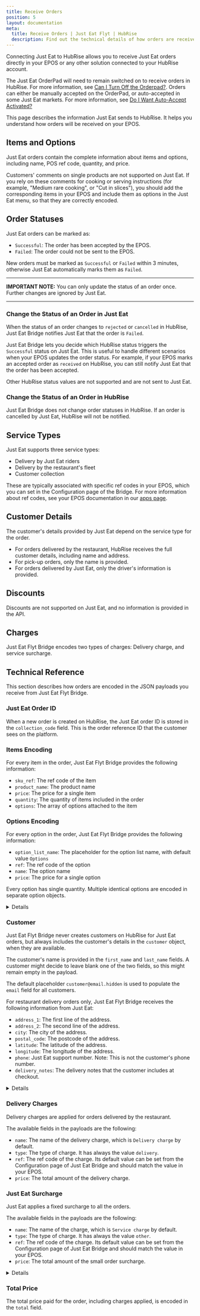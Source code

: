 ```yaml
---
title: Receive Orders
position: 5
layout: documentation
meta:
  title: Receive Orders | Just Eat Flyt | HubRise
  description: Find out the technical details of how orders are received from Just Eat into HubRise, which fields are passed and which are not.
---
```


Connecting Just Eat to HubRise allows you to receive Just Eat orders directly in your EPOS or any other solution connected to your HubRise account.

The Just Eat OrderPad will need to remain switched on to receive orders in HubRise. For more information, see [Can I Turn Off the Orderpad?](/apps/just-eat-flyt/faqs/turn-off-orderpad/). Orders can either be manually accepted on the OrderPad, or auto-accepted in some Just Eat markets. For more information, see [Do I Want Auto-Accept Activated?](/apps/just-eat-flyt/faqs/auto-accept/)

This page describes the information Just Eat sends to HubRise. It helps you understand how orders will be received on your EPOS.

## Items and Options

Just Eat orders contain the complete information about items and options, including name, POS ref code, quantity, and price.

Customers' comments on single products are not supported on Just Eat. If you rely on these comments for cooking or serving instructions (for example, "Medium rare cooking", or "Cut in slices"), you should add the corresponding items in your EPOS and include them as options in the Just Eat menu, so that they are correctly encoded.

## Order Statuses

Just Eat orders can be marked as:

- `Successful`: The order has been accepted by the EPOS.
- `Failed`: The order could not be sent to the EPOS.

New orders must be marked as `Successful` or `Failed` within 3 minutes, otherwise Just Eat automatically marks them as `Failed`.

---

**IMPORTANT NOTE:** You can only update the status of an order once. Further changes are ignored by Just Eat.

---

### Change the Status of an Order in Just Eat

When the status of an order changes to `rejected` or `cancelled` in HubRise, Just Eat Bridge notifies Just Eat that the order is `Failed`.

Just Eat Bridge lets you decide which HubRise status triggers the `Successful` status on Just Eat. This is useful to handle different scenarios when your EPOS updates the order status. For example, if your EPOS marks an accepted order as `received` on HubRise, you can still notify Just Eat that the order has been accepted.

Other HubRise status values are not supported and are not sent to Just Eat.

### Change the Status of an Order in HubRise

Just Eat Bridge does not change order statuses in HubRise. If an order is cancelled by Just Eat, HubRise will not be notified.

## Service Types

Just Eat supports three service types:

- Delivery by Just Eat riders
- Delivery by the restaurant's fleet
- Customer collection

These are typically associated with specific ref codes in your EPOS, which you can set in the Configuration page of the Bridge. For more information about ref codes, see your EPOS documentation in our [apps page](/apps).

## Customer Details

The customer's details provided by Just Eat depend on the service type for the order.

- For orders delivered by the restaurant, HubRise receives the full customer details, including name and address.
- For pick-up orders, only the name is provided.
- For orders delivered by Just Eat, only the driver's information is provided.

## Discounts

Discounts are not supported on Just Eat, and no information is provided in the API.

## Charges

Just Eat Flyt Bridge encodes two types of charges: Delivery charge, and service surcharge.

## Technical Reference

This section describes how orders are encoded in the JSON payloads you receive from Just Eat Flyt Bridge.

### Just Eat Order ID

When a new order is created on HubRise, the Just Eat order ID is stored in the `collection_code` field.
This is the order reference ID that the customer sees on the platform.

### Items Encoding

For every item in the order, Just Eat Flyt Bridge provides the following information:

- `sku_ref`: The ref code of the item
- `product_name`: The product name
- `price`: The price for a single item
- `quantity`: The quantity of items included in the order
- `options`: The array of options attached to the item

### Options Encoding

For every option in the order, Just Eat Flyt Bridge provides the following information:

- `option_list_name`: The placeholder for the option list name, with default value `Options`
- `ref`: The ref code of the option
- `name`: The option name
- `price`: The price for a single option

Every option has single quantity. Multiple identical options are encoded in separate option objects.

<details>

Below is a sample payload containing a single item with an option.

```json
"items": [
  {
    "product_name": "Crispy Chilli Chicken",
    "sku_ref": "2473",
    "price": "12.95 EUR",
    "quantity": "1",
    "options": [
      {
        "option_list_name": "Options",
        "name": "Egg Fried Rice",
        "ref": "2043",
        "price": "0.35 EUR"
      }
    ]
  }
]
```

</details>

### Customer

Just Eat Flyt Bridge never creates customers on HubRise for Just Eat orders, but always includes the customer's details in the `customer` object, when they are available.

The customer's name is provided in the `first_name` and `last_name` fields. A customer might decide to leave blank one of the two fields, so this might remain empty in the payload.

The default placeholder `customer@email.hidden` is used to populate the `email` field for all customers.

For restaurant delivery orders only, Just Eat Flyt Bridge receives the following information from Just Eat:

- `address_1`: The first line of the address.
- `address_2`: The second line of the address.
- `city`: The city of the address.
- `postal_code`: The postcode of the address.
- `latitude`: The latitude of the address.
- `longitude`: The longitude of the address.
- `phone`: Just Eat support number. Note: This is not the customer's phone number.
- `delivery_notes`: The delivery notes that the customer includes at checkout.

<details>

Below is a sample payload with customer details.

```json
"customer": {
    "email": "customer@email.hidden",
    "first_name": "Jane",
    "last_name": "Black",
    "phone": "0131 000 0000",
    "address_1": "2 High St",
    "address_2": "",
    "postal_code": "EH1 1PG",
    "city": "Edinburgh",
    "delivery_notes": "Don't ring the bell",
    "latitude": "55.949779",
    "longitude": "-3.190822"
  }
```

</details>

### Delivery Charges

Delivery charges are applied for orders delivered by the restaurant.

The available fields in the payloads are the following:

- `name`: The name of the delivery charge, which is `Delivery charge` by default.
- `type`: The type of charge. It has always the value `delivery`.
- `ref`: The ref code of the charge. Its default value can be set from the Configuration page of Just Eat Bridge and should match the value in your EPOS.
- `price`: The total amount of the delivery charge.

### Just Eat Surcharge

Just Eat applies a fixed surcharge to all the orders.

The available fields in the payloads are the following:

- `name`: The name of the charge, which is `Service charge` by default.
- `type`: The type of charge. It has always the value `other`.
- `ref`: The ref code of the charge. Its default value can be set from the Configuration page of Just Eat Bridge and should match the value in your EPOS.
- `price`: The total amount of the small order surcharge.

<details>

Below is a sample payload for charges.

```json
{
  "charges": [
    {
      "type": "delivery",
      "name": "Delivery charge",
      "ref": "1111",
      "price": "3.50 EUR"
    },
    {
      "type": "other",
      "name": "Service charge",
      "ref": 2222,
      "price": "0.50 EUR"
    }
  ]
}
```

</details>

### Total Price

The total price paid for the order, including charges applied, is encoded in the `total` field.
